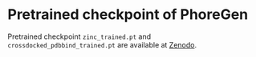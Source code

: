 # Pretrained checkpoint of PhoreGen

Pretrained checkpoint `zinc_trained.pt` and `crossdocked_pdbbind_trained.pt` are available at [Zenodo](https://zenodo.org/records/14404575). 

